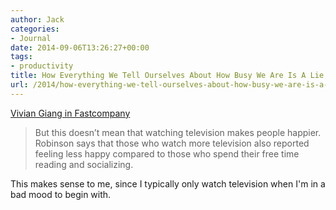 ```yaml
---
author: Jack
categories:
- Journal
date: 2014-09-06T13:26:27+00:00
tags:
- productivity
title: How Everything We Tell Ourselves About How Busy We Are Is A Lie
url: /2014/how-everything-we-tell-ourselves-about-how-busy-we-are-is-a-lie/
---
```


[Vivian Giang in Fastcompany][1]

> But this doesn’t mean that watching television makes people happier. Robinson says that those who watch more television also reported feeling less happy compared to those who spend their free time reading and socializing. 

This makes sense to me, since I typically only watch television when I'm in a bad mood to begin with.

 [1]: http://www.fastcompany.com/3035253/the-future-of-work/how-everything-we-tell-ourselves-about-how-busy-we-are-is-a-lie?utm_source=nextdraft&utm_medium=email